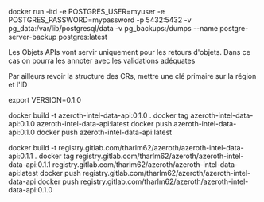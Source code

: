 docker run -itd -e POSTGRES_USER=myuser -e POSTGRES_PASSWORD=mypassword -p 5432:5432 -v pg_data:/var/lib/postgresql/data -v pg_backups:/dumps --name postgre-server-backup postgres:latest

Les Objets APIs vont servir uniquement pour les retours d'objets.
Dans ce cas on pourra les annoter avec les validations adéquates

Par ailleurs revoir la structure des CRs, mettre une clé primaire sur la région et l'ID

export VERSION=0.1.0

docker build -t azeroth-intel-data-api:0.1.0 .
docker tag azeroth-intel-data-api:0.1.0 azeroth-intel-data-api:latest
docker push azeroth-intel-data-api:0.1.0
docker push azeroth-intel-data-api:latest

docker build -t registry.gitlab.com/tharlm62/azeroth/azeroth-intel-data-api:0.1.1 .
docker tag registry.gitlab.com/tharlm62/azeroth/azeroth-intel-data-api:0.1.1
registry.gitlab.com/tharlm62/azeroth/azeroth-intel-data-api:latest
docker push registry.gitlab.com/tharlm62/azeroth/azeroth-intel-data-api
docker push registry.gitlab.com/tharlm62/azeroth/azeroth-intel-data-api:0.1.0
